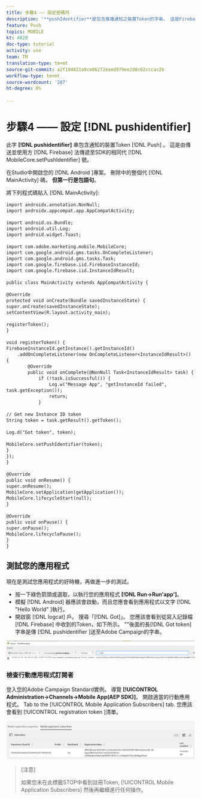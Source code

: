 ```yaml
---
title: 步驟4 —— 設定密碼符
description: '**pushIdentifier**是包含推播通知之裝置Token的字串。 這是Firebase所傳送並使用MobileCore.setPushIdentifier方法傳遞至SDK的相同Token。'
feature: Push
topics: MOBILE
kt: 4828
doc-type: tutorial
activity: use
team: TM
translation-type: tm+mt
source-git-commit: a2f194821a9ce06272eaed979ee2d8c62cccac2b
workflow-type: tm+mt
source-wordcount: '207'
ht-degree: 0%

---
```


# 步驟4 —— 設定 [!DNL pushidentifier]

此字 **[!DNL pushidentifier]** 串包含通知的裝置Token [!DNL Push] 。 這是由傳送並使用方 [!DNL Firebase] 法傳遞至SDK的相同代 [!DNL MobileCore.setPushIdentifier] 號。

在Studio中開啟您的 [!DNL Android ]專案。 刪除中的整個代 [!DNL MainActivity] 碼， **但第一行是包語句**。

將下列程式碼貼入 [!DNL MainActivity]:

```java{.line-numbers}
import androidx.annotation.NonNull;
import androidx.appcompat.app.AppCompatActivity;

import android.os.Bundle;
import android.util.Log;
import android.widget.Toast;

import com.adobe.marketing.mobile.MobileCore;
import com.google.android.gms.tasks.OnCompleteListener;
import com.google.android.gms.tasks.Task;
import com.google.firebase.iid.FirebaseInstanceId;
import com.google.firebase.iid.InstanceIdResult;

public class MainActivity extends AppCompatActivity {

@Override
protected void onCreate(Bundle savedInstanceState) {
super.onCreate(savedInstanceState);
setContentView(R.layout.activity_main);

registerToken();
}

void registerToken() {
FirebaseInstanceId.getInstance().getInstanceId()
    .addOnCompleteListener(new OnCompleteListener<InstanceIdResult>() {
        @Override
        public void onComplete(@NonNull Task<InstanceIdResult> task) {
            if (!task.isSuccessful()) {
                Log.w("Message App", "getInstanceId failed", task.getException());
                return;
            }

// Get new Instance ID token
String token = task.getResult().getToken();

Log.d("Got token", token);

MobileCore.setPushIdentifier(token);
}
});
}

@Override
public void onResume() {
super.onResume();
MobileCore.setApplication(getApplication());
MobileCore.lifecycleStart(null);
}

@Override
public void onPause() {
super.onPause();
MobileCore.lifecyclePause();
}
}
```

## 測試您的應用程式

現在是測試您應用程式的好時機，再做進一步的測試。

* 按一下綠色箭頭或選取，以執行您的應用程式 **[!DNL Run->Run'app']**。
* 模擬 [!DNL Android] 器應該會啟動，而且您應會看到應用程式以文字 [!DNL "Hello World" ]執行。
* 開啟窗 [!DNL logcat] 戶。 搜尋「[!DNL Got]」。 您應該會看到從寫入記錄檔 [!DNL Firebase] 中收到的Token，如下所示。 &quot;&quot;後面的長[!DNL Got token]字串是傳 [!DNL pushidentifier ]送至Adobe Campaign的字串。

![logcat-token](assets/logcat-got-token.PNG)

### 檢查行動應用程式訂閱者

登入您的Adobe Campaign Standard實例。
導覽 **[!UICONTROL Administration->Channels->Mobile App(AEP SDK)]**。 開啟適當的行動應用程式。 Tab to the [!UICONTROL Mobile Application Subscribers] tab. 您應該會看到 [!UICONTROL registration token ]清單。

![行動應用程式用戶](assets/mobile-application-subscribers.PNG)

>[注意]
>
>如果您未在此標籤STOP中看到註冊Token, [!UICONTROL Mobile Application Subscribers] 然後再繼續進行任何操作。
